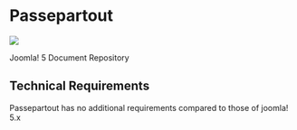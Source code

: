 # Passepartout
![](https://img.shields.io/badge/Release%20status-BETA-blue)

Joomla! 5 Document Repository


## Technical Requirements
Passepartout has no additional requirements compared to those of joomla! 5.x
